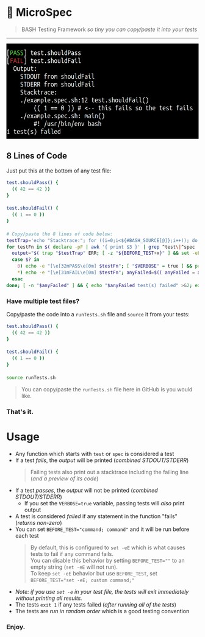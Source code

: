 # 🧫 MicroSpec

> BASH Testing Framework _so tiny you can copy/paste it into your tests_

---

<img alt="Screenshot of MicroSpec output" src="screenshot.png" height=250 />

## 8 Lines of Code

Just put this at the bottom of any test file:

```sh
test.shouldPass() {
  (( 42 == 42 ))
}

test.shouldFail() {
  (( 1 == 0 ))
}

# Copy/paste the 8 lines of code below:
testTrap='echo "Stacktrace:"; for ((i=0;i<${#BASH_SOURCE[@]};i++)); do echo "${BASH_SOURCE[i]}:${LINENO[i]} ${FUNCNAME[i]}()\n$( sed "${LINENO[i]}q;d" "${BASH_SOURCE[i]}" | sed "s/^ *//g" | sed "s/^/    /" )"; done'
for testFn in $( declare -pF | awk '{ print $3 }' | grep ^test\|^spec | sort -R ); do
  output="$( trap "$testTrap" ERR; [ -z "${BEFORE_TEST+x}" ] && set -eE || eval "$BEFORE_TEST"; $testFn 2>&1 )"
  case $? in
    0) echo -e "[\e[32mPASS\e[0m] $testFn"; [ "$VERBOSE" = true ] && printf '  %s\n%s\n' Output: "$( echo -e "$output" | sed 's/^/    /' )" ;;
    *) echo -e "[\e[31mFAIL\e[0m] $testFn"; anyFailed=$(( anyFailed = anyFailed + 1 )); printf '  %s\n%s\n' Output: "$( echo -e "$output" | sed 's/^/    /' )" ;;
  esac
done; [ -n "$anyFailed" ] && { echo "$anyFailed test(s) failed" >&2; exit 1; }
```

### Have multiple test files?

Copy/paste the code into a `runTests.sh` file and `source` it from your tests:

```sh
test.shouldPass() {
  (( 42 == 42 ))
}

test.shouldFail() {
  (( 1 == 0 ))
}

source runTests.sh
```

> You can copy/paste the `runTests.sh` file here in GitHub is you would like.

### That's it.

# Usage

- Any function which starts with `test` or `spec` is considered a test
- If a test _fails_, the _output_ will be printed (_combined STDOUT/STDERR_)
  > Failing tests also print out a stacktrace including the failing line (_and a preview of its code_)
- If a test _passes_, the _output_ will not be printed (_combined STDOUT/STDERR_)
  - If you set the `VERBOSE=true` variable, passing tests will _also_ print output
- A test is considered _failed_ if any statement in the function "fails" (_returns non-zero_)
- You can set `BEFORE_TEST="command; command"` and it will be run before each test
  > By default, this is configured to `set -eE` which is what causes tests to fail if any command fails.  
  > You can disable this behavior by setting `BEFORE_TEST=""` to an empty string (`set -eE` will not run).  
  > To keep `set -eE` behavior but use `BEFORE_TEST`, set `BEFORE_TEST="set -eE; custom command;"`
- _Note: if you use `set -e` in your test file, the tests will exit immediately without printing all results._
- The tests `exit 1` if any tests failed (_after running all of the tests_)
- The tests are _run in random order_ which is a good testing convention

### Enjoy.
